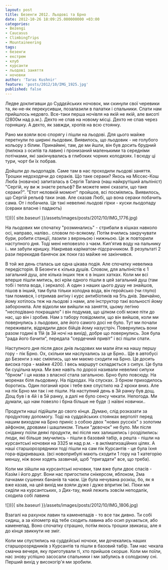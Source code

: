 ```yaml
---
layout: post
title: Безенги 2012. Льодові та Брно
date: 2012-10-26 18:09:25.000000000 +03:00
categories:
- Bezengi
- Caucasus
- ClimbingTrips
- Mountaineering
tags:
- безенги
- екстрем
- клуб
- курсанти
- льодові заняття
- ночовки
author: 'Taras Kushnir'
feature: 'posts/2012/10/IMG_1925.jpg'
published: false
---
```


Ледве доклигавши до Суддєйських ночовок, ми скинули свої черевики та, як-не-як перекусивши, позалазили в палатки і спальники. Спати нам прийшлось недовго. Все-таки перша ночівля на якій не якій, але висоті (2800м над р.м.). Дехто не спав на новому місці. Дехто не спав через горняшку. А дехто, як завжди, хропів на всю стоянку.

<!--more-->

Рано ми взяли всю спорягу і пішли на льодові. Для цього майже перетнули по ширині льодовик. Виявилось, що льодовик - не голубого кольору з білим. Принаймні, там, де ми йшли, він був досить брудний (пилюка з осипів та лавин) і пронизаний маленькими та середніми потічками, які закінчувались в глибоких чорних колодязях. І всюду ці тури, чорт би їх побрав.

Дойшли до льодопадів. Саме там в нас проходили льодові заняття. Трошки недоходячи до сераків. Що таке сераки? Якось на Міссес-Кош Люба (новачок) запиталась в Сергія Талана (наш найкрутіший альпініст) "Сергій, ну ви ж знаєте рельєф? Ви можете мені сказати, що таке сераки?". "Етот нєловкій момєнт" пройшов, всі посміялись. Виявилось, що Сергій рельєф таки знав. Але сказав Любі, що вона сераки побачить сама. От і побачила. Це такі невеликі льодові гірки - куски льодопаду (сераки власне і падають)

![]({{ site.baseurl }}/assets/images/posts/2012/10/IMG_1776.jpg)

На льодових ми спочатку "розминались" - стрибали в кішках навколо осі, направо, наліво.. словом по-всякому. Потім вчились закручувати бури, робити станції, лазили з верхньою і нижньою. Це ж повторили наступного дня. Тоді мені неповезло з чаєм. Кип'ятив воду на пальнику і.. ми забули кришку. Накривав каріматом-підсрачником. В результаті 2 рази перекидав банячок аж поки газ майже не закінчився.

В той же день сталась ше одна цікава подія. Але спочатку невелика передісторія. В Безенги є кілька душів. Словом, для альпіністів є 1 загальний душ, але кілька інших теж є в інших хатках. Коли ми всі вперше пішли митись, всі крім одного пішли в цей загальний душ (там тобі і тепла вода, і зеркало). А один з наших цього душу не знайшов, пішов в інший, там була тільки холодна вода, він геройсько (чи глупо) там помився, і отримав ангіну і курс антибіотиків на 5ть днів. Звичайно, йому хотілось теж на льодові з нами, але інструктор такі вольності йому заборонила. Але відколи ми вийшли на заняття, цьому легіню "несподівано покращало" і він подумав, що цілком собі може піти до нас, що він і зробив. Нам з табору повідомили, що він вийшов, коли ми повернулись з льодових, але його самого досі не було. Тут ми почали переживати, відрядили двох бійців йому назустріч. Повернулись вони разом годині в 11й (в 3й ночі на вихід), добре що повернулись. Зоя була "рада його бачити", передала "сердечний привіт" і всі пішли спати.

Наступного дня після двох днів льодових ми мали йти на нашу першу гору - пік Брно. Ох, скільки ми наслухались за це Брно.. Ще в автобусі до Безенги з нас сміялись, що ми маємо сходити на Брно. Це досить висока гора - майже 4200. І весь маршрут складається з сипух. Це була би суцільна мука. Ми вже навіть по дорозі називали невеликі сипухи "брном" і ця назва з власної стала загальною. Брно було повсюду. На моренах біля льодовику. На підходах. На спусках. З брном приходилось боротись. Один поганий крок і тебе вже спустило на 2 кроки вниз. Але на пік Брно ми так і не пішли. На наступний день в 3й ранку був дощ. Дощ був і в 4й і в 5й ранку, а далі не було сенсу чекати. Непогода. Ми думали, що нам повезло і брна більше не буде :) наївні новички..

Продукти наші підійшли до свого кінця. Думаю, слід розказати за продуктову допомогу. Тоді на суддєйських стоянках вертоліт перед нашим виходом на Брно приніс з собою двох "нових русскіх" з золотим айфоном, дровами і шашликом. Тільки "дєвочок" не було. Ми після сніданку поїли деякі продукти, які після них залишились і розділились: люди, які більше змучились - пішли в базовий табір, а решта - пішли на курсантські ночовки на 3325 м над р.м. - в акліматизаційних цілях. А наші старшорозрядники тоді пішли на сам пік Курсантів - це була їхня гора-відкривашка. (всі новоприбулі мають сходити 1 гору на 1 категорію меншу, ніж вони ходять зазвичай, щоб "пригадати" все, що треба).

Коли ми зійшли на курсантські ночовки, там вже були двоє спасів - Казім і його друг. Вони нас пригостили снікерсом, яблоком, 2ма пачками сушених бананів та чаєм. Це була нечувана розкіш, бо, як я вже казав, на цей вихід ми взяли дуже і дуже впритик їжі. Поки ми сиділи на курсантських, з Дих-тау, який лежить зовсім неподалік, сходила собі лавина

![]({{ site.baseurl }}/assets/images/posts/2012/10/IMG_1806.jpg)

Взагалі на рахунок лавин та каменепадів - то все так дивно. Ти собі сидиш, а за кілометр від тебе сходить лавина або осип рухається, або каменепад. Воно спочатку страшно, потім якось трошки звикаєш, але я до кінця звикнути не зміг.

Коли ми спустились на суддєйські ночоки, ми дочекались наших старшорозрядників з Курсантів та пішли в базовий табір. Там нас чекала смачна вечеря, яку приготували ті, хто прийшов скорше. Коли ми поїли, нас знову успішно засосали спальники і ми забулись в солодкому сні. Перший вихід у високогір'я ми зробили.
